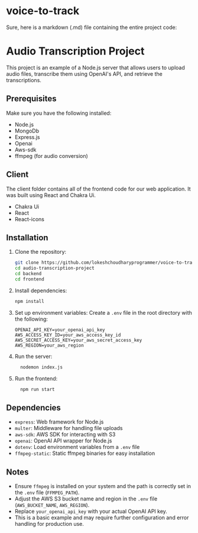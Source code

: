 # voice-to-track

Sure, here is a markdown (.md) file containing the entire project code:

# Audio Transcription Project

This project is an example of a Node.js server that allows users to upload audio files, transcribe them using OpenAI's API, and retrieve the transcriptions.

## Prerequisites

Make sure you have the following installed:

- Node.js
- MongoDb
- Express.js
- Openai
- Aws-sdk
- ffmpeg (for audio conversion)

## Client
The client folder contains all of the frontend code for our web application. It was built using React and Chakra Ui.

- Chakra Ui
- React
- React-icons

## Installation

1. Clone the repository:

   ```bash
   git clone https://github.com/lokeshchoudharyprogrammer/voice-to-track.git
   cd audio-transcription-project
   cd backend
   cd frontend
   ```

2. Install dependencies:

   ```bash
   npm install
   ```

3. Set up environment variables:
   Create a `.env` file in the root directory with the following:

   ```
   OPENAI_API_KEY=your_openai_api_key
   AWS_ACCESS_KEY_ID=your_aws_access_key_id
   AWS_SECRET_ACCESS_KEY=your_aws_secret_access_key
   AWS_REGION=your_aws_region
   ```

4. Run the server:
   ```bash
     nodemon index.js
   ```
4. Run the frontend:
   ```bash
     npm run start
   ```

## Dependencies

- `express`: Web framework for Node.js
- `multer`: Middleware for handling file uploads
- `aws-sdk`: AWS SDK for interacting with S3
- `openai`: OpenAI API wrapper for Node.js
- `dotenv`: Load environment variables from a `.env` file
- `ffmpeg-static`: Static ffmpeg binaries for easy installation


## Notes

- Ensure `ffmpeg` is installed on your system and the path is correctly set in the `.env` file (`FFMPEG_PATH`).
- Adjust the AWS S3 bucket name and region in the `.env` file (`AWS_BUCKET_NAME`, `AWS_REGION`).
- Replace `your_openai_api_key` with your actual OpenAI API key.
- This is a basic example and may require further configuration and error handling for production use.
